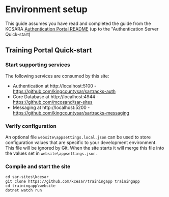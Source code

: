 # Environment setup
This guide assumes you have read and completed the guide from the KCSARA [Authentication Portal README](https://github.com/KingCountySAR/sartracks-auth/blob/master/README.md) (up to the "Authentication Server Quick-start)

## Training Portal Quick-start
### Start supporting services
The following services are consumed by this site:
- Authentication at http://localhost:5100 - https://github.com/kingcountysar/sartracks-auth
- Core Database at http://localhost:4944 - https://github.com/mcosand/sar-sites
- Messaging at http://localhost:5200 - https://github.com/kingcountysar/sartracks-messaging

### Verify configuration
An optional file `website\appsettings.local.json` can be used to store configuration values that are specific to your development environment. This file will be ignored by Git. When the site starts it will merge this file into the values set in `website\appsettings.json`.

### Compile and start the site
```
cd sar-sites\kcesar
git clone https://github.com/kcesar/trainingapp trainingapp
cd trainingapp\website
dotnet watch run
```

